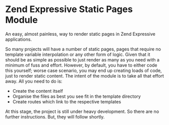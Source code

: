 # Zend Expressive Static Pages Module

An easy, almost painless, way to render static pages in Zend Expressive applications. 

So many projects will have a number of static pages, pages that require no template variable interpolation or any other form of logic. 
Given that it should be as simple as possible to just render as many as you need with a minimum of fuss and effort.
 However, by default, you have to either code this yourself; worse case scenario, you may end up creating loads of code, just to render static content. 
The intent of the module is to take all that effort away. 
All you need to do is:
 
 - Create the content itself
 - Organise the files as best you see fit in the template directory
 - Create routes which link to the respective templates
 
At this stage, the project is still under heavy development. 
So there are no further instructions. 
But, they will follow shortly.
